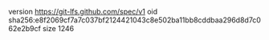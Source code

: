 version https://git-lfs.github.com/spec/v1
oid sha256:e8f2069cf7a7c037bf2124421043c8e502ba11bb8cddbaa296d8d7c062e2b9cf
size 1246
